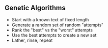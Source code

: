 ## Genetic Algorithms

<ul>
<li class="fragment">Start with a known text of fixed length</li>
<li class="fragment">Generate a random set of random "attempts"</li>
<li class="fragment">Rank the "best" vs the "worst" attempts</li>
<li class="fragment">Use the best attempts to create a new set</li>
<li class="fragment">Lather, rinse, repeat</li>
</ul>